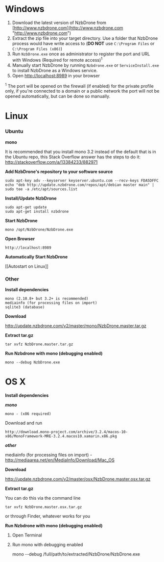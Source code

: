 # Windows
1. Download the latest version of NzbDrone from [http://www.nzbdrone.com](http://www.nzbdrone.com "http://www.nzbdrone.com")
2. Extract the zip file into your target directory. Use a folder that NzbDrone process would have write access to (**DO NOT** use `C:\Program Files` or `C:\Program Files (x86)`)
3. Run `NzbDrone.exe` once as administrator to register the port and URL with Windows (Required for remote access)<sup>1</sup>
4. Manually start NzbDrone by running `Nzbdrone.exe` or `ServiceInstall.exe` to install NzbDrone as a Windows service.
5. Open [http://localhost:8989](http://localhost:8989) in your browser


<sup>1</sup> The port will be opened on the firewall (if enabled) for the private profile only, if you're connected to a domain or a public network the port will not be opened automatically, but can be done so manually.

# Linux #

### Ubuntu ###
**mono**

It is recommended that you install  mono 3.2 instead of the default that is in the Ubuntu repo, this Stack Overflow answer has the steps to do it: http://stackoverflow.com/a/13384233/882971

**Add NzbDrone's repository to your software source**
       

    sudo apt-key adv --keyserver keyserver.ubuntu.com --recv-keys FDA5DFFC
    echo "deb http://update.nzbdrone.com/repos/apt/debian master main" | sudo tee -a /etc/apt/sources.list

**Install/Update NzbDrone**
	
	sudo apt-get update
	sudo apt-get install nzbdrone 

**Start NzbDrone**

	mono /opt/NzbDrone/NzbDrone.exe

**Open Browser**

	http://localhost:8989

**Automatically Start NzbDrone**

[[Autostart on Linux]]

### Other ###

**Install dependencies**

    mono (2.10.8+ but 3.2+ is recommended)
    mediainfo (for processing files on import)
    sqlite3 (database)

**Download**

http://update.nzbdrone.com/v2/master/mono/NzbDrone.master.tar.gz

**Extract tar.gz**

    tar xvfz NzbDrone.master.tar.gz

**Run Nzbdrone with mono (debugging enabled)**

    mono --debug NzbDrone.exe


# OS X #

**Install dependencies**

***mono***
	
    mono - (x86 required)

Download and run

    http://download.mono-project.com/archive/3.2.4/macos-10-x86/MonoFramework-MRE-3.2.4.macos10.xamarin.x86.pkg

***other***

mediainfo (for processing files on import) - http://mediaarea.net/en/MediaInfo/Download/Mac_OS

**Download**

http://update.nzbdrone.com/v2/master/osx/NzbDrone.master.osx.tar.gz

**Extract tar.gz**

You can do this via the command line

    tar xvfz NzbDrone.master.osx.tar.gz

or through Finder, whatever works for you

**Run Nzbdrone with mono (debugging enabled)**

1) Open Terminal
2) Run mono with debugging enabled

    mono --debug /full/path/to/extracted/NzbDrone/NzbDrone.exe